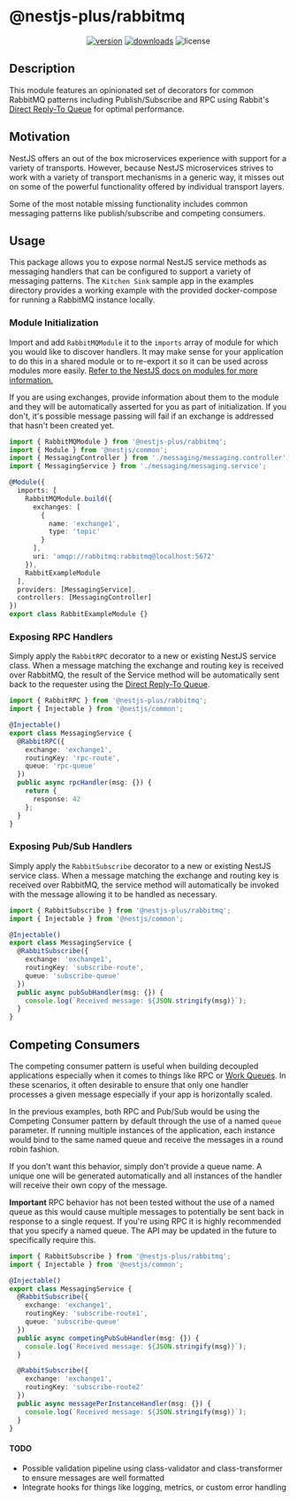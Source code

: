# @nestjs-plus/rabbitmq

<p align="center">
<a href="https://www.npmjs.com/package/@nestjs-plus/rabbitmq"><img src="https://img.shields.io/npm/v/@nestjs-plus/rabbitmq.svg?style=flat" alt="version" /></a>
<a href="https://www.npmjs.com/package/@nestjs-plus/rabbitmq"><img alt="downloads" src="https://img.shields.io/npm/dt/@nestjs-plus/rabbitmq.svg?style=flat"></a>
<img alt="license" src="https://img.shields.io/npm/l/@nestjs-plus/rabbitmq.svg">
</p>

## Description

This module features an opinionated set of decorators for common RabbitMQ patterns including Publish/Subscribe and RPC using Rabbit's [Direct Reply-To Queue](https://www.rabbitmq.com/direct-reply-to.html) for optimal performance.

## Motivation

NestJS offers an out of the box microservices experience with support for a variety of transports. However, because NestJS microservices strives to work with a variety of transport mechanisms in a generic way, it misses out on some of the powerful functionality offered by individual transport layers.

Some of the most notable missing functionality includes common messaging patterns like publish/subscribe and competing consumers.

## Usage

This package allows you to expose normal NestJS service methods as messaging handlers that can be configured to support a variety of messaging patterns. The `Kitchen Sink` sample app in the examples directory provides a working example with the provided docker-compose for running a RabbitMQ instance locally.

### Module Initialization

Import and add `RabbitMQModule` it to the `imports` array of module for which you would like to discover handlers. It may make sense for your application to do this in a shared module or to re-export it so it can be used across modules more easily. [Refer to the NestJS docs on modules for more information.](https://docs.nestjs.com/modules)

If you are using exchanges, provide information about them to the module and they will be automatically asserted for you as part of initialization. If you don't, it's possible message passing will fail if an exchange is addressed that hasn't been created yet.

```typescript
import { RabbitMQModule } from '@nestjs-plus/rabbitmq';
import { Module } from '@nestjs/common';
import { MessagingController } from './messaging/messaging.controller';
import { MessagingService } from './messaging/messaging.service';

@Module({
  imports: [
    RabbitMQModule.build({
      exchanges: [
        {
          name: 'exchange1',
          type: 'topic'
        }
      ],
      uri: 'amqp://rabbitmq:rabbitmq@localhost:5672'
    }),
    RabbitExampleModule
  ],
  providers: [MessagingService],
  controllers: [MessagingController]
})
export class RabbitExampleModule {}
```

### Exposing RPC Handlers

Simply apply the `RabbitRPC` decorator to a new or existing NestJS service class. When a message matching the exchange and routing key is received over RabbitMQ, the result of the Service method will be automatically sent back to the requester using the [Direct Reply-To Queue](https://www.rabbitmq.com/direct-reply-to.html).

```typescript
import { RabbitRPC } from '@nestjs-plus/rabbitmq';
import { Injectable } from '@nestjs/common';

@Injectable()
export class MessagingService {
  @RabbitRPC({
    exchange: 'exchange1',
    routingKey: 'rpc-route',
    queue: 'rpc-queue'
  })
  public async rpcHandler(msg: {}) {
    return {
      response: 42
    };
  }
}
```

### Exposing Pub/Sub Handlers

Simply apply the `RabbitSubscribe` decorator to a new or existing NestJS service class. When a message matching the exchange and routing key is received over RabbitMQ, the service method will automatically be invoked with the message allowing it to be handled as necessary.

```typescript
import { RabbitSubscribe } from '@nestjs-plus/rabbitmq';
import { Injectable } from '@nestjs/common';

@Injectable()
export class MessagingService {
  @RabbitSubscribe({
    exchange: 'exchange1',
    routingKey: 'subscribe-route',
    queue: 'subscribe-queue'
  })
  public async pubSubHandler(msg: {}) {
    console.log(`Received message: ${JSON.stringify(msg)}`);
  }
}
```

## Competing Consumers

The competing consumer pattern is useful when building decoupled applications especially when it comes to things like RPC or [Work Queues](https://www.rabbitmq.com/tutorials/tutorial-two-javascript.html). In these scenarios, it often desirable to ensure that only one handler processes a given message especially if your app is horizontally scaled.

In the previous examples, both RPC and Pub/Sub would be using the Competing Consumer pattern by default through the use of a named `queue` parameter. If running multiple instances of the application, each instance would bind to the same named queue and receive the messages in a round robin fashion.

If you don't want this behavior, simply don't provide a queue name. A unique one will be generated automatically and all instances of the handler will receive their own copy of the message.

**Important** RPC behavior has not been tested without the use of a named queue as this would cause multiple messages to potentially be sent back in response to a single request. If you're using RPC it is highly recommended that you specify a named queue. The API may be updated in the future to specifically require this.

```typescript
import { RabbitSubscribe } from '@nestjs-plus/rabbitmq';
import { Injectable } from '@nestjs/common';

@Injectable()
export class MessagingService {
  @RabbitSubscribe({
    exchange: 'exchange1',
    routingKey: 'subscribe-route1',
    queue: 'subscribe-queue'
  })
  public async competingPubSubHandler(msg: {}) {
    console.log(`Received message: ${JSON.stringify(msg)}`);
  }

  @RabbitSubscribe({
    exchange: 'exchange1',
    routingKey: 'subscribe-route2'
  })
  public async messagePerInstanceHandler(msg: {}) {
    console.log(`Received message: ${JSON.stringify(msg)}`);
  }
}
```

#### TODO

- Possible validation pipeline using class-validator and class-transformer to ensure messages are well formatted
- Integrate hooks for things like logging, metrics, or custom error handling
